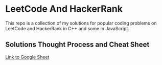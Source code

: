 # LeetCode And HackerRank
This repo is a collection of my solutions for popular coding problems on LeetCode and HackerRank in C++ and some in JavaScript.

## Solutions Thought Process and Cheat Sheet
[Link to Google Sheet](https://docs.google.com/spreadsheets/d/1mNmUDVG0yxJXiy2ouZ0RuT1Ue7tGPmWkslCqeVISh7w/edit?usp=sharing)
